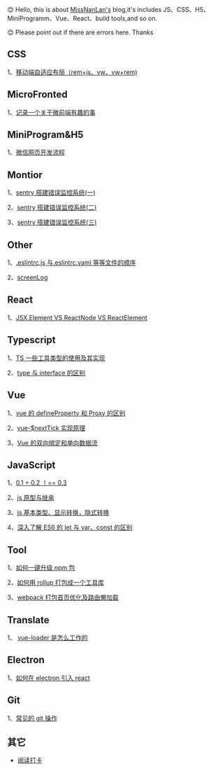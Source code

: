 😊 Hello, this is about [MissNanLan's](https://github.com/MissNanLan/MissNanLan) blog,it's includes JS、CSS、H5、MiniProgramm、Vue、React、build tools,and so on.

😊 Please point out if there are errors here. Thanks

## CSS

1、[移动端自适应布局（rem+js、vw、vw+rem)](https://github.com/MissNanLan/south-blue/blob/main/CSS/%E7%A7%BB%E5%8A%A8%E7%AB%AF%E8%87%AA%E9%80%82%E5%BA%94%E5%B8%83%E5%B1%80%EF%BC%88rem%2Bjs%E3%80%81vw%E3%80%81vw%2Brem.md)

## MicroFronted

1、[记录一个关于微前端有趣的事](https://github.com/MissNanLan/south-blue/blob/main/MicroFronted/%E8%AE%B0%E5%BD%95%E4%B8%80%E4%B8%AA%E5%85%B3%E4%BA%8E%E5%BE%AE%E5%89%8D%E7%AB%AF%E6%9C%89%E8%B6%A3%E7%9A%84%E4%BA%8B.md)

## MiniProgram&H5

1、[微信网页开发流程](https://github.com/MissNanLan/south-blue/blob/main/MiniProgram%26H5/%E5%BE%AE%E4%BF%A1%E7%BD%91%E9%A1%B5%E5%BC%80%E5%8F%91%E6%B5%81%E7%A8%8B.md)

## Montior

1、[sentry 搭建错误监控系统(一)](<https://github.com/MissNanLan/south-blue/blob/main/Montior/sentry%E6%90%AD%E5%BB%BA%E9%94%99%E8%AF%AF%E7%9B%91%E6%8E%A7%E7%B3%BB%E7%BB%9F(%E4%B8%80).md>)

2、[sentry 搭建错误监控系统(二)](<https://github.com/MissNanLan/south-blue/blob/main/Montior/sentry%E6%90%AD%E5%BB%BA%E9%94%99%E8%AF%AF%E7%9B%91%E6%8E%A7%E7%B3%BB%E7%BB%9F(%E4%BA%8C).md>)

3、[sentry 搭建错误监控系统(三)](<https://github.com/MissNanLan/south-blue/blob/main/Montior/sentry%E6%90%AD%E5%BB%BA%E9%94%99%E8%AF%AF%E7%9B%91%E6%8E%A7%E7%B3%BB%E7%BB%9F(%E4%B8%89).md>)

## Other

1、[.eslintrc.js 与.eslintrc.yaml 等等文件的顺序](https://github.com/MissNanLan/south-blue/blob/main/Other/.eslintrc.js%20%E4%B8%8E.eslintrc.yaml%E7%AD%89%E7%AD%89%E6%96%87%E4%BB%B6%E7%9A%84%E9%A1%BA%E5%BA%8F.md)

2、[screenLog](https://github.com/MissNanLan/south-blue/blob/main/Other/screenLog.md)

## React

1、[JSX.Element VS ReactNode VS ReactElement](https://github.com/MissNanLan/south-blue/blob/main/React/JSX.Element%20VS%20ReactNode%20VS%20ReactElement.md)

## Typescript

1、[TS 一些工具类型的使用及其实现](https://github.com/MissNanLan/south-blue/blob/main/Typescipt/TS%20%E4%B8%80%E4%BA%9B%E5%B7%A5%E5%85%B7%E7%B1%BB%E5%9E%8B%E7%9A%84%E4%BD%BF%E7%94%A8%E5%8F%8A%E5%85%B6%E5%AE%9E%E7%8E%B0.md)

2、[type 与 interface 的区别](https://github.com/MissNanLan/south-blue/blob/main/Typescipt/type%20%E4%B8%8E%20interface%E7%9A%84%E5%8C%BA%E5%88%AB.md)

## Vue

1、[vue 的 defineProperty 和 Proxy 的区别](https://github.com/MissNanLan/south-blue/blob/main/Vue/vue%20%E7%9A%84defineProperty%20%E5%92%8CProxy%E7%9A%84%E5%8C%BA%E5%88%AB.md)

2、[vue-$nextTick 实现原理](https://github.com/MissNanLan/south-blue/blob/main/Vue/vue-%24nextTick%E5%AE%9E%E7%8E%B0%E5%8E%9F%E7%90%86.md)

3、[Vue 的双向绑定和单向数据流](https://github.com/MissNanLan/south-blue/blob/main/Vue/Vue%E7%9A%84%E5%8F%8C%E5%90%91%E7%BB%91%E5%AE%9A%E5%92%8C%E5%8D%95%E5%90%91%E6%95%B0%E6%8D%AE%E6%B5%81.md)

## JavaScript

1、[0.1 + 0.2 ！== 0.3](https://github.com/MissNanLan/south-blue/blob/main/JavaScript/0.1%20%2B%200.2%20%EF%BC%81%3D%3D%200.3.md)

2、[js 原型与继承](https://github.com/MissNanLan/south-blue/blob/main/JavaScript/js%E5%8E%9F%E5%9E%8B%E4%B8%8E%E7%BB%A7%E6%89%BF.md)

3、[js 基本类型、显示转换，隐式转换](https://github.com/MissNanLan/south-blue/blob/main/JavaScript/js%E5%9F%BA%E6%9C%AC%E7%B1%BB%E5%9E%8B%E3%80%81%E6%98%BE%E7%A4%BA%E8%BD%AC%E6%8D%A2%EF%BC%8C%E9%9A%90%E5%BC%8F%E8%BD%AC%E6%8D%A2.md)

4、[深入了解 ES6 的 let 与 var、const 的区别](https://github.com/MissNanLan/south-blue/blob/main/JavaScript/%E6%B7%B1%E5%85%A5%E4%BA%86%E8%A7%A3ES6%E7%9A%84let%E4%B8%8Evar%E3%80%81const%E7%9A%84%E5%8C%BA%E5%88%AB.md)

## Tool

1、[如何一键升级 npm 包](https://github.com/MissNanLan/south-blue/blob/main/Tool/%E5%A6%82%E4%BD%95%E4%B8%80%E9%94%AE%E5%8D%87%E7%BA%A7npm%E5%8C%85.md)

2、[如何用 rollup 打包成一个工具库](https://github.com/MissNanLan/south-blue/blob/main/Tool/%E5%A6%82%E4%BD%95%E7%94%A8rollup%E6%89%93%E5%8C%85%E6%88%90%E4%B8%80%E4%B8%AA%E5%B7%A5%E5%85%B7%E5%BA%93.md)

3、[webpack 打包首页优化及路由懒加载](https://github.com/MissNanLan/south-blue/blob/main/Tool/webpack%E6%89%93%E5%8C%85%E9%A6%96%E9%A1%B5%E4%BC%98%E5%8C%96%E5%8F%8A%E8%B7%AF%E7%94%B1%E6%87%92%E5%8A%A0%E8%BD%BD.md)

## Translate

1、 [vue-loader 是怎么工作的](https://github.com/MissNanLan/south-blue/blob/main/Translate/vue-loader%E6%98%AF%E6%80%8E%E4%B9%88%E5%B7%A5%E4%BD%9C%E7%9A%84.md)

## Electron

1、[如何在 electron 引入 react](https://github.com/MissNanLan/south-blue/blob/main/CSS/%E7%A7%BB%E5%8A%A8%E7%AB%AF%E8%87%AA%E9%80%82%E5%BA%94%E5%B8%83%E5%B1%80%EF%BC%88rem%2Bjs%E3%80%81vw%E3%80%81vw%2Brem.md)

## Git

1、[常见的 git 操作](https://github.com/MissNanLan/south-blue/blob/main/Git/%E5%B8%B8%E8%A7%81%E7%9A%84git%E6%93%8D%E4%BD%9C.md)

## 其它

- [阅读打卡](https://github.com/MissNanLan/south-blue/discussions/1)
